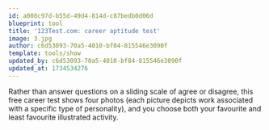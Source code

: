 ```yaml
---
id: a008c97d-b55d-49d4-814d-c87bedb0d06d
blueprint: tool
title: '123Test.com: career aptitude test'
image: 3.jpg
author: c6d53093-70a5-4010-bf84-815546e3090f
template: tools/show
updated_by: c6d53093-70a5-4010-bf84-815546e3090f
updated_at: 1734534276
---
```

Rather than answer questions on a sliding scale of agree or disagree, this free career test shows four photos (each picture depicts work associated with a specific type of personality), and you choose both your favourite and least favourite illustrated activity.
